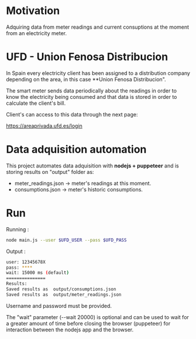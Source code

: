 # Motivation

Adquiring data from meter readings and current consuptions at the moment from an electricity meter.

# UFD - Union Fenosa Distribucion

In Spain every electricity client has been assigned to a distribution company depending on the area, in this case **Union Fenosa Distribucion".

The smart meter sends data periodically about the readings in order to know the electricity being consumed and that data is stored in order to calculate the client's bill.

Client's can access to this data through the next page:

https://areaprivada.ufd.es/login

# Data adquisition automation

This project automates data adquisition with **nodejs + puppeteer** and is storing results on "output" folder as:

- meter_readings.json -> meter's readings at this moment.
- consumptions.json ->  meter's historic consumptions.

# Run

Running : 

```bash
node main.js --user $UFD_USER --pass $UFD_PASS
```

Output :

```bash
user: 12345678X
pass: ****
wait: 15000 ms (default)
===============
Results: 
Saved results as  output/consumptions.json
Saved results as  output/meter_readings.json
```

Username and password must be provided.

The "wait" parameter (--wait 20000) is optional and can be used to wait for a greater amount of time before closing the browser (puppeteer) for interaction between the nodejs app and the browser.

